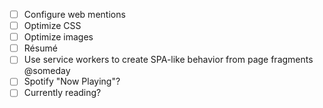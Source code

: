 - [ ] Configure web mentions
- [ ] Optimize CSS
- [ ] Optimize images
- [ ] Résumé
- [ ] Use service workers to create SPA-like behavior from page fragments @someday
- [ ] Spotify "Now Playing"?
- [ ] Currently reading?
